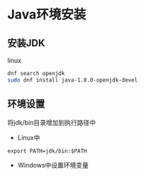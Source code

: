 # Java环境安装

## 安装JDK

linux

```bash
dnf search openjdk
sudo dnf install java-1.8.0-openjdk-devel
```

## 环境设置

将jdk/bin目录增加到执行路径中

- Linux中

```shell
export PATH=jdk/bin:$PATH
```

- Windows中设置环境变量
